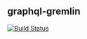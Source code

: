 graphql-gremlin
---------------

[![Build Status](https://travis-ci.org/jkschneider/graphql-gremlin.svg?branch=master)](https://travis-ci.org/jkschneider/graphql-gremlin)
